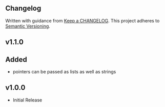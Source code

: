 ## Changelog
Written with guidance from [Keep a CHANGELOG](http://keepachangelog.com/).
This project adheres to [Semantic Versioning](http://semver.org/).

## v1.1.0
## Added
- pointers can be passed as lists as well as strings


## v1.0.0
* Initial Release
